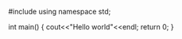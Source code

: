  #include <iostream>
  using namespace std;
  
  int main()
  {
  cout<<"Hello world"<<endl;
  return 0;
  }



